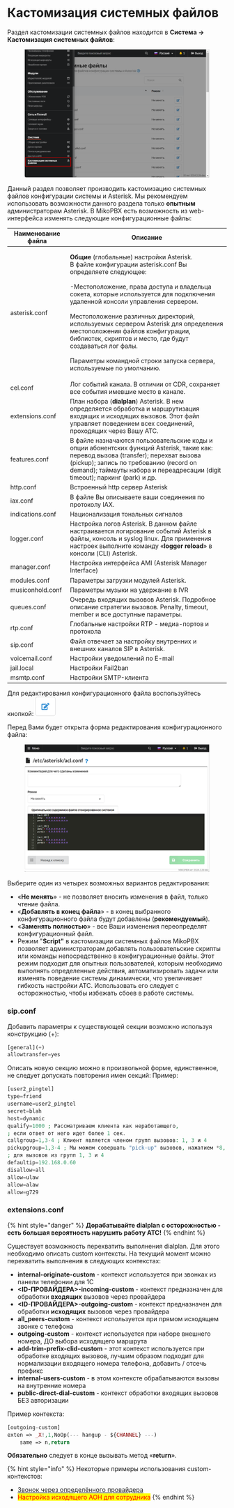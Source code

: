 # Кастомизация системных файлов

Раздел кастомизации системных файлов находится в **Система -> Кастомизация системных файлов**:

<figure><img src="../../.gitbook/assets/Section.png" alt=""><figcaption></figcaption></figure>

Данный раздел позволяет производить кастомизацию системных файлов конфигурации системы и Asterisk. Мы рекомендуем использовать возможности данного раздела только **опытным** администраторам Asterisk. В MikoPBX есть возможность из web-интерфейса изменять следующие конфигурационные файлы:

| **Наименование файла** | Описание                                                                                                                                                                                                                                                                                                                                                                                                                                                                                                                                       |
| ---------------------- | ---------------------------------------------------------------------------------------------------------------------------------------------------------------------------------------------------------------------------------------------------------------------------------------------------------------------------------------------------------------------------------------------------------------------------------------------------------------------------------------------------------------------------------------------- |
| asterisk.conf          | <p><strong>Общие</strong> (глобальные) настройки Asterisk.<br>В файле конфигурации asterisk.conf Вы определяете следующее:<br><br>-Местоположение, права доступа и владельца сокета, которые используется для подключения удаленной консоли управления сервером.<br><br>Местоположение различных директорий, используемых сервером Asterisk для определения местоположения файлов конфигурации, библиотек, скриптов и место, где будут создаваться лог фалы.<br><br>Параметры командной строки запуска сервера, используемые по умолчанию.</p> |
| cel.conf               | Лог событий канала. В отличии от CDR, сохраняет все события имевшие место в канале.                                                                                                                                                                                                                                                                                                                                                                                                                                                            |
| extensions.conf        | План набора (**dialplan**) Asterisk. В нем определяется обработка и маршрутизация входящих и исходящих вызовов. Этот файл управляет поведением всех соединений, проходящих через Вашу АТС.                                                                                                                                                                                                                                                                                                                                                     |
| features.conf          | В файле назначаются пользовательские коды и опции абонентских функций Asterisk, такие как: перевод вызова (transfer); перехват вызова (pickup); запись по требованию (record on demand); таймауты набора и переадресации (digit timeout); паркинг (park) и др.                                                                                                                                                                                                                                                                                 |
| http.conf              | Встроенный http сервер Asterisk                                                                                                                                                                                                                                                                                                                                                                                                                                                                                                                |
| iax.conf               | В файле Вы описываете ваши соединения по протоколу IAX.                                                                                                                                                                                                                                                                                                                                                                                                                                                                                        |
| indications.conf       | Национализация тональных сигналов                                                                                                                                                                                                                                                                                                                                                                                                                                                                                                              |
| logger.conf            | Настройка логов Asterisk. В данном файле настраивается логирование событий Asterisk в файлы, консоль и syslog linux. Для применения настроек выполните команду «**logger reload**» в консоли (CLI) Asterisk.                                                                                                                                                                                                                                                                                                                                   |
| manager.conf           | Настройка интерфейса AMI (Asterisk Manager Interface)                                                                                                                                                                                                                                                                                                                                                                                                                                                                                          |
| modules.conf           | Параметры загрузки модулей Asterisk.                                                                                                                                                                                                                                                                                                                                                                                                                                                                                                           |
| musiconhold.conf       | Параметры музыки на удержание в IVR                                                                                                                                                                                                                                                                                                                                                                                                                                                                                                            |
| queues.conf            | Очередь входящих вызовов Asterisk. Подробное описание стратегии вызовов. Penalty, timeout, member и все доступные параметры.                                                                                                                                                                                                                                                                                                                                                                                                                   |
| rtp.conf               | Глобальные настройки RTP - медиа-портов и протокола                                                                                                                                                                                                                                                                                                                                                                                                                                                                                            |
| sip.conf               | Файл отвечает за настройку внутренних и внешних каналов SIP в Asterisk.                                                                                                                                                                                                                                                                                                                                                                                                                                                                        |
| voicemail.conf         | Настройки уведомлений по E-mail                                                                                                                                                                                                                                                                                                                                                                                                                                                                                                                |
| jail.local             | Настройки Fail2ban                                                                                                                                                                                                                                                                                                                                                                                                                                                                                                                             |
| msmtp.conf             | Настройки SMTP-клиента                                                                                                                                                                                                                                                                                                                                                                                                                                                                                                                         |

Для редактирования конфигурационного файла воспользуйтесь кнопкой:  ![](<../../.gitbook/assets/image (33).png>)

Перед Вами будет открыта форма редактирования конфигурационного файла:

<figure><img src="../../.gitbook/assets/editSection.png" alt=""><figcaption></figcaption></figure>

Выберите один из четырех возможных вариантов редактирования:

* «**Не менять**» - не позволяет вносить изменения в файл, только чтение файла.
* «**Добавлять в конец файла**» - в конец выбранного конфигурационного файла будут добавлены (**рекомендуемый**).
* «**Заменять полностью**» - все Ваши изменения переопределят конфигурационный файл.
* Режим "**Script"** в кастомизации системных файлов MikoPBX позволяет администраторам добавлять пользовательские скрипты или команды непосредственно в конфигурационные файлы. Этот режим подходит для опытных пользователей, которым необходимо выполнять определенные действия, автоматизировать задачи или изменять поведение системы динамически, что увеличивает гибкость настройки АТС. Использовать его следует с осторожностью, чтобы избежать сбоев в работе системы.

### sip.conf <a href="#sipconf" id="sipconf"></a>

Добавить параметры к существующей секции возможно используя конструкцию (+):

```php
[general](+)
allowtransfer=yes
```

Описать новую секцию можно в произвольной форме, единственное, не следует допускать повторения имен секций: Пример:

```php
[user2_pingtel]
type=friend
username=user2_pingtel
secret=blah
host=dynamic
qualify=1000 ; Рассматриваем клиента как неработающего,
; если ответ от него идет более 1 сек.
callgroup=1,3-4 ; Клиент является членом групп вызовов: 1, 3 и 4
pickupgroup=1,3-4 ; Мы можем совершать "pick-up" вызовов, нажатием *8,
; для вызовов из групп 1, 3 и 4
defaultip=192.168.0.60
disallow=all
allow=ulaw
allow=alaw
allow=g729
```

### extensions.conf <a href="#extensionsconf" id="extensionsconf"></a>

{% hint style="danger" %}
**Дорабатывайте dialplan с осторожностью - есть большая вероятность нарушить работу АТС!**
{% endhint %}

Существует возможность перехватить выполнения dialplan. Для этого необходимо описать custom контексты. На текущий момент можно перехватить выполнения в следующих контекстах:

* **internal-originate-custom** - контекст используется при звонках из панели телефонии для 1С
* **\<ID-ПРОВАЙДЕРА>-incoming-custom** - контекст предназначен для обработки **входящих** вызовов через провайдера
* **\<ID-ПРОВАЙДЕРА>-outgoing-custom** - контекст предназначен для обработки **исходящих** вызовов через провайдера
* **all\_peers-custom** - контекст используется при прямом исходящем звонке с телефона
* **outgoing-custom** - контекст используется при наборе внешнего номера, ДО выбора исходящего маршрута
* **add-trim-prefix-clid-custom** - этот контекст используется при обработке входящих вызовов, лучшим образом подходит для нормализации входящего номера телефона, добавить / отсечь префикс
* **internal-users-custom** - в этом контексте обрабатываются вызовы на внутренние номера
* **public-direct-dial-custom** - контекст обработки входящих вызовов БЕЗ авторизации

Пример контекста:

```php
[outgoing-custom]
exten => _X!,1,NoOp(--- hangup - ${CHANNEL} ---)
	same => n,return
```

**Обязательно** следует в конце вызывать метод «**return**».

{% hint style="info" %}
Некоторые примеры использования custom-контекстов:

* [Звонок через определённого провайдера](../../faq/outbound-routing/a-call-through-a-specific-provider.md)
* <mark style="color:red;">Настройка исходящего AOH для сотрудника</mark>
{% endhint %}
